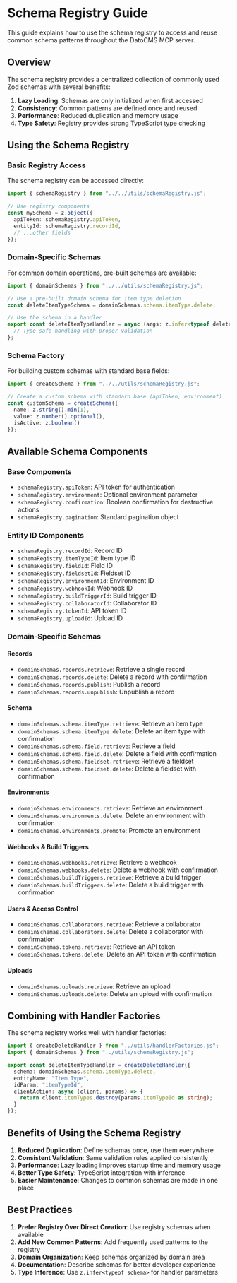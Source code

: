 # Schema Registry Guide

This guide explains how to use the schema registry to access and reuse common schema patterns throughout the DatoCMS MCP server.

## Overview

The schema registry provides a centralized collection of commonly used Zod schemas with several benefits:

1. **Lazy Loading**: Schemas are only initialized when first accessed
2. **Consistency**: Common patterns are defined once and reused
3. **Performance**: Reduced duplication and memory usage
4. **Type Safety**: Registry provides strong TypeScript type checking

## Using the Schema Registry

### Basic Registry Access

The schema registry can be accessed directly:

```typescript
import { schemaRegistry } from "../../utils/schemaRegistry.js";

// Use registry components
const mySchema = z.object({
  apiToken: schemaRegistry.apiToken,
  entityId: schemaRegistry.recordId,
  // ...other fields
});
```

### Domain-Specific Schemas

For common domain operations, pre-built schemas are available:

```typescript
import { domainSchemas } from "../../utils/schemaRegistry.js";

// Use a pre-built domain schema for item type deletion
const deleteItemTypeSchema = domainSchemas.schema.itemType.delete;

// Use the schema in a handler
export const deleteItemTypeHandler = async (args: z.infer<typeof deleteItemTypeSchema>) => {
  // Type-safe handling with proper validation
};
```

### Schema Factory

For building custom schemas with standard base fields:

```typescript
import { createSchema } from "../../utils/schemaRegistry.js";

// Create a custom schema with standard base (apiToken, environment)
const customSchema = createSchema({
  name: z.string().min(1),
  value: z.number().optional(),
  isActive: z.boolean()
});
```

## Available Schema Components

### Base Components

- `schemaRegistry.apiToken`: API token for authentication
- `schemaRegistry.environment`: Optional environment parameter
- `schemaRegistry.confirmation`: Boolean confirmation for destructive actions
- `schemaRegistry.pagination`: Standard pagination object

### Entity ID Components

- `schemaRegistry.recordId`: Record ID
- `schemaRegistry.itemTypeId`: Item type ID
- `schemaRegistry.fieldId`: Field ID
- `schemaRegistry.fieldsetId`: Fieldset ID
- `schemaRegistry.environmentId`: Environment ID
- `schemaRegistry.webhookId`: Webhook ID
- `schemaRegistry.buildTriggerId`: Build trigger ID
- `schemaRegistry.collaboratorId`: Collaborator ID
- `schemaRegistry.tokenId`: API token ID
- `schemaRegistry.uploadId`: Upload ID

### Domain-Specific Schemas

#### Records

- `domainSchemas.records.retrieve`: Retrieve a single record
- `domainSchemas.records.delete`: Delete a record with confirmation
- `domainSchemas.records.publish`: Publish a record
- `domainSchemas.records.unpublish`: Unpublish a record

#### Schema

- `domainSchemas.schema.itemType.retrieve`: Retrieve an item type
- `domainSchemas.schema.itemType.delete`: Delete an item type with confirmation
- `domainSchemas.schema.field.retrieve`: Retrieve a field
- `domainSchemas.schema.field.delete`: Delete a field with confirmation
- `domainSchemas.schema.fieldset.retrieve`: Retrieve a fieldset
- `domainSchemas.schema.fieldset.delete`: Delete a fieldset with confirmation

#### Environments

- `domainSchemas.environments.retrieve`: Retrieve an environment
- `domainSchemas.environments.delete`: Delete an environment with confirmation
- `domainSchemas.environments.promote`: Promote an environment

#### Webhooks & Build Triggers

- `domainSchemas.webhooks.retrieve`: Retrieve a webhook
- `domainSchemas.webhooks.delete`: Delete a webhook with confirmation
- `domainSchemas.buildTriggers.retrieve`: Retrieve a build trigger
- `domainSchemas.buildTriggers.delete`: Delete a build trigger with confirmation

#### Users & Access Control

- `domainSchemas.collaborators.retrieve`: Retrieve a collaborator
- `domainSchemas.collaborators.delete`: Delete a collaborator with confirmation
- `domainSchemas.tokens.retrieve`: Retrieve an API token
- `domainSchemas.tokens.delete`: Delete an API token with confirmation

#### Uploads

- `domainSchemas.uploads.retrieve`: Retrieve an upload
- `domainSchemas.uploads.delete`: Delete an upload with confirmation

## Combining with Handler Factories

The schema registry works well with handler factories:

```typescript
import { createDeleteHandler } from "../utils/handlerFactories.js";
import { domainSchemas } from "../utils/schemaRegistry.js";

export const deleteItemTypeHandler = createDeleteHandler({
  schema: domainSchemas.schema.itemType.delete,
  entityName: "Item Type",
  idParam: "itemTypeId",
  clientAction: async (client, params) => {
    return client.itemTypes.destroy(params.itemTypeId as string);
  }
});
```

## Benefits of Using the Schema Registry

1. **Reduced Duplication**: Define schemas once, use them everywhere
2. **Consistent Validation**: Same validation rules applied consistently
3. **Performance**: Lazy loading improves startup time and memory usage
4. **Better Type Safety**: TypeScript integration with inference
5. **Easier Maintenance**: Changes to common schemas are made in one place

## Best Practices

1. **Prefer Registry Over Direct Creation**: Use registry schemas when available
2. **Add New Common Patterns**: Add frequently used patterns to the registry
3. **Domain Organization**: Keep schemas organized by domain area
4. **Documentation**: Describe schemas for better developer experience
5. **Type Inference**: Use `z.infer<typeof schema>` for handler parameters